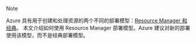 > [!NOTE]
> Azure 具有用于创建和处理资源的两个不同的部署模型：[Resource Manager 和经典](../articles/azure-resource-manager/resource-manager-deployment-model.md)。  本文介绍如何使用 Resource Manager 部署模型。Azure 建议对新的部署使用该模型，而不是经典部署模型。